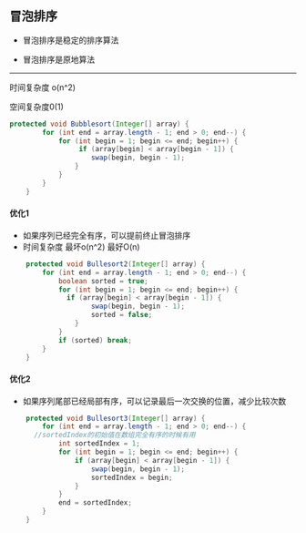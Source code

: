## 冒泡排序

- 冒泡排序是稳定的排序算法

- 冒泡排序是原地算法

---

时间复杂度 o(n^2) 

空间复杂度0(1)

```java
protected void Bubblesort(Integer[] array) {
		for (int end = array.length - 1; end > 0; end--) {
			for (int begin = 1; begin <= end; begin++) {
				 if (array[begin] < array[begin - 1]) {
					swap(begin, begin - 1);
				}
			}
		}
	}
```

#### 优化1

- 如果序列已经完全有序，可以提前终止冒泡排序
- 时间复杂度  最坏o(n^2)  最好O(n)

```java
	protected void Bullesort2(Integer[] array) {
		for (int end = array.length - 1; end > 0; end--) {
			boolean sorted = true;
			for (int begin = 1; begin <= end; begin++) {
			  if (array[begin] < array[begin - 1]) {
					swap(begin, begin - 1);
					sorted = false;
				}
			}
			if (sorted) break;
		}
	}
```

#### 优化2

- 如果序列尾部已经局部有序，可以记录最后一次交换的位置，减少比较次数

```java
	protected void Bullesort3(Integer[] array) {
		for (int end = array.length - 1; end > 0; end--) {
      //sortedIndex的初始值在数组完全有序的时候有用
			int sortedIndex = 1;
			for (int begin = 1; begin <= end; begin++) {
				if (array[begin] < array[begin - 1]) {
					swap(begin, begin - 1);
					sortedIndex = begin;
				}
			}
			end = sortedIndex;
		}
	}
```

